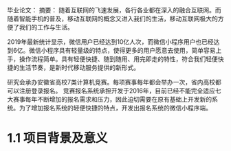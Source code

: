 毕业论文：
摘要：
随着互联网的飞速发展，各行各业都在深入的融合互联网。而随着智能手机的普及，移动互联网的概念又进入我们的生活，移动互联网极大的方便了我们的工作与生活。

2019年最新统计显示，微信用户已经达到10亿人次，而微信小程序用户也已经达到6亿。微信小程序具有轻量级的特点，使得更多的用户愿意去使用，简单容易上手，操作流程简单。具有轻便快捷、随到随用、用完即走的特性，符合我们轻便快捷的生活节奏，是新时代移动服务提供的新形式。

研究会承办安徽省高校7类计算机竞赛。每项赛事每年都会举办一次，省内高校都可以注册登录报名。
竞赛报名系统承担开发于2016年，目前已经不能完全适应七大赛事每年不断增加的报名需求和压力，因此迫切需要在原有基础上开发新的系统。为了增加报名系统的轻便快捷的特点，开发出报名系统的微信小程序端。

# 1.1 项目背景及意义
